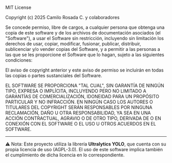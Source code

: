 MIT License

Copyright (c) 2025 Camilo Rosada C. y colaboradores

Se concede permiso, libre de cargos, a cualquier persona que obtenga una copia
de este software y de los archivos de documentación asociados (el "Software"),
a usar el Software sin restricción, incluyendo sin limitación los derechos de
usar, copiar, modificar, fusionar, publicar, distribuir, sublicenciar y/o vender
copias del Software, y a permitir a las personas a las que se les proporcione
el Software que lo hagan, sujeto a las siguientes condiciones:

El aviso de copyright anterior y este aviso de permiso se incluirán en todas
las copias o partes sustanciales del Software.

EL SOFTWARE SE PROPORCIONA "TAL CUAL", SIN GARANTÍA DE NINGÚN TIPO, EXPRESA O
IMPLÍCITA, INCLUYENDO PERO NO LIMITADO A GARANTÍAS DE COMERCIALIZACIÓN,
IDONEIDAD PARA UN PROPÓSITO PARTICULAR Y NO INFRACCIÓN. EN NINGÚN CASO LOS
AUTORES O TITULARES DEL COPYRIGHT SERÁN RESPONSABLES POR NINGUNA RECLAMACIÓN,
DAÑO U OTRA RESPONSABILIDAD, YA SEA EN UNA ACCIÓN CONTRACTUAL, AGRAVIO O DE
OTRO TIPO, DERIVADA DE O EN CONEXIÓN CON EL SOFTWARE O EL USO U OTROS
ACUERDOS EN EL SOFTWARE.

---

⚠️ Nota: Este proyecto utiliza la librería **Ultralytics YOLO**, que cuenta con
su propia licencia de uso (AGPL-3.0). El uso de este software implica también
el cumplimiento de dicha licencia en lo correspondiente.
